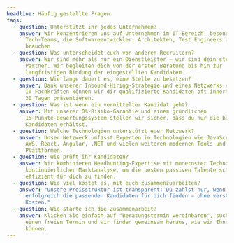 ```yaml
---
headline: Häufig gestellte Fragen
faqs:
  - question: Unterstützt ihr jedes Unternehmen?
    answer: Wir konzentrieren uns auf Unternehmen im IT-Bereich, besonders auf
      Tech-Teams, die Softwareentwickler, Architekten, Test Engineers und mehr
      brauchen.
  - question: Was unterscheidet euch von anderen Recruitern?
    answer: Wir sind mehr als nur ein Dienstleister – wir sind dein strategischer
      Partner. Wir begleiten dich von der ersten Beratung bis hin zur
      langfristigen Bindung der eingestellten Kandidaten.
  - question: Wie lange dauert es, eine Stelle zu besetzen?
    answer: Dank unserer Inbound-Hiring-Strategie und eines Netzwerks von über 5000
      IT-Fachkräften können wir dir qualifizierte Kandidaten oft innerhalb von
      30 Tagen präsentieren.
  - question: Was ist wenn ein vermittelter Kandidat geht?
    answer: Mit unserer 0%-Risiko-Garantie und einem gründlichen
      15-Punkte-Bewertungssystem stellen wir sicher, dass du nur die besten
      Kandidaten erhältst.
  - question: Welche Technologien unterstützt euer Netzwerk?
    answer: Unser Netzwerk umfasst Experten in Technologien wie JavaScript, Python,
      AWS, React, Angular, .NET und vielen weiteren modernen Tools und
      Plattformen.
  - question: Wie prüft ihr Kandidaten?
    answer: Wir kombinieren Headhunting-Expertise mit modernster Technologie, KI und
      kontinuierlicher Marktanalyse, um die besten passiven Talente schnell und
      effizient für dich zu finden.
  - question: Wie viel kostet es, mit euch zusammenzuarbeiten?
    answer: "Unsere Preisstruktur ist transparent: Du zahlst nur, wenn wir
      erfolgreich die passenden Kandidaten für dich finden – ohne versteckte
      Kosten."
  - question: Wie starte ich die Zusammenarbeit?
    answer: Klicken Sie einfach auf "Beratungstermin vereinbaren", suchen Sie sich
      einen freien Termin und wir finden gemeinsam heraus, wie wir Ihnen helfen
      können.
---
```

